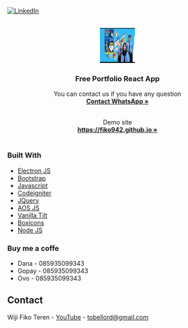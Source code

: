 <div id="top"></div>

[![LinkedIn][linkedin-shield]][linkedin-url]



<!-- PROJECT LOGO -->
<br />
<div align="center">
  <a href="https://tobelsoft.my.id">
    <img src="./banner.jpg" alt="Logo" width="80" height="80">
  </a>

  <h3 align="center">Free Portfolio React App</h3>

  <p align="center">
    You can contact us if you have any question
    <br />
    <a target="_blank" href="https://wa.me/6285935099343"><strong>Contact WhatsApp »</strong></a>
    <br />
    <br />
  </p>
  
  <p align="center">
    Demo site
    <br />
    <a target="_blank" href="https://fiko942.github.io"><strong>https://fiko942.github.io »</strong></a>
    <br />
    <br />
  </p>
</div>

### Built With

* [Electron JS](https://electronjs.org)
* [Bootstrap](https://getbootstrap.com)
* [Javascript](https://javascript.com)
* [Codeigniter](https://codeigniter.com)
* [JQuery](https://jquery.com)
* [AOS JS](https://michalsnik.github.io/aos/)
* [Vanilla Tilt](https://micku7zu.github.io/vanilla-tilt.js/)
* [Boxicons](https://boxicons.com/)
* [Node JS](https://nodejs.org/en/)

### Buy me a coffe

* Dana - 085935099343
* Gopay - 085935099343
* Ovo - 085935099343

## Contact

Wiji Fiko Teren - [YouTube](https://www.youtube.com/channel/UCg0vH4hDGuLQlAxtfGCSL9A) - tobellord@gmail.com

<!-- MARKDOWN LINKS & IMAGES -->
<!-- https://www.markdownguide.org/basic-syntax/#reference-style-links -->
[linkedin-shield]: https://img.shields.io/badge/-LinkedIn-black.svg?style=for-the-badge&logo=linkedin&colorB=555
[linkedin-url]: https://www.linkedin.com/in/wiji-fiko-teren-4a7a00219/

